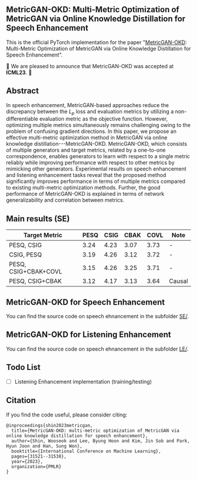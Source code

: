 ## MetricGAN-OKD: Multi-Metric Optimization of MetricGAN via Online Knowledge Distillation for Speech Enhancement

This is the official PyTorch implementation for the paper "[MetricGAN-OKD](https://proceedings.mlr.press/v202/shin23b.html): Multi-Metric Optimization of MetricGAN via Online Knowledge Distillation for Speech Enhancement".

:bell: We are pleased to announce that MetricGAN-OKD was accepted at **ICML23**. :bell:

## Abstract
In speech enhancement, MetricGAN-based approaches reduce the discrepancy between the $L_p$ loss and evaluation metrics by utilizing a non-differentiable evaluation metric as the objective function.
However, optimizing multiple metrics simultaneously remains challenging owing to the problem of confusing gradient directions. In this paper, we propose an effective multi-metric optimization method in MetricGAN via online knowledge distillation---MetricGAN-OKD.
MetricGAN-OKD, which consists of multiple generators and target metrics, related by a one-to-one correspondence, enables generators to learn with respect to a single metric reliably while improving performance with respect to other metrics by mimicking other generators.
Experimental results on speech enhancement and listening enhancement tasks reveal that the proposed method significantly improves performance in terms of multiple metrics compared to existing multi-metric optimization methods.
Further, the good performance of MetricGAN-OKD is explained in terms of network generalizability and correlation between metrics.


## Main results (SE)

| Target Metric       | PESQ | CSIG | CBAK | COVL | Note |
|---------------------|------|------|------|------|------|
| PESQ, CSIG          | 3.24 | 4.23 | 3.07 | 3.73 | - |
| CSIG, PESQ          | 3.19 | 4.26 | 3.12 | 3.72 | - |
| PESQ, CSIG+CBAK+COVL| 3.15 | 4.26 | 3.25 | 3.71 | - |
| PESQ, CSIG+CBAK     | 3.12 | 4.17 | 3.13 | 3.64 |Causal|


## MetricGAN-OKD for Speech Enhancement
You can find the source code on speech ehnancement in the subfolder [SE/](https://github.com/wooseok-shin/MetricGAN-OKD/tree/master/SE).

## MetricGAN-OKD for Listening Enhancement
You can find the source code on speech ehnancement in the subfolder [LE/](https://github.com/wooseok-shin/MetricGAN-OKD/tree/master/LE).

## Todo List
- [ ] Listening Enhancement implementation (training/testing)


## Citation
If you find the code useful, please consider citing:

    @inproceedings{shin2023metricgan,
      title={MetricGAN-OKD: multi-metric optimization of MetricGAN via online knowledge distillation for speech enhancement},
      author={Shin, Wooseok and Lee, Byung Hoon and Kim, Jin Sob and Park, Hyun Joon and Han, Sung Won},
      booktitle={International Conference on Machine Learning},
      pages={31521--31538},
      year={2023},
      organization={PMLR}
    }
